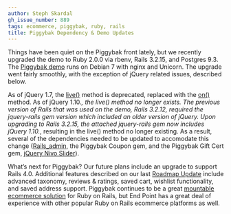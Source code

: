 ```yaml
---
author: Steph Skardal
gh_issue_number: 889
tags: ecommerce, piggybak, ruby, rails
title: Piggybak Dependency & Demo Updates
---
```


Things have been quiet on the Piggybak front lately, but we recently upgraded the demo to Ruby 2.0.0 via rbenv, Rails 3.2.15, and Postgres 9.3. The [Piggybak demo](https://github.com/piggybak/demo) runs on Debian 7 with nginx and Unicorn. The upgrade went fairly smoothly, with the exception of jQuery related issues, described below.

As of jQuery 1.7, the [live()](http://api.jquery.com/live/) method is deprecated, replaced with the [on()](http://api.jquery.com/on/) method. As of jQuery 1.10.*, the live() method no longer exists. The previous version of Rails that was used on the demo, Rails 3.2.12, required the jquery-rails gem version which included an older version of jQuery. Upon upgrading to Rails 3.2.15, the attached jquery-rails gem now includes jQuery 1.10.*, resulting in the live() method no longer existing. As a result, several of the dependencies needed to be updated to accomodate this change ([Rails_admin](https://github.com/sferik/rails_admin), the Piggybak Coupon gem, and the Piggybak Gift Cert gem, [jQuery Nivo Slider](https://github.com/Codeinwp/Nivo-Slider-jQuery)).

What’s next for Piggybak? Our future plans include an upgrade to support Rails 4.0. Additional features described on our last [Roadmap Update](/blog/2012/11/06/piggybak-roadmap-status-update) include advanced taxonomy, reviews & ratings, saved cart, wishlist functionality, and saved address support. Piggybak continues to be a great [mountable ecommerce solution](https://github.com/piggybak/piggybak#mountability) for Ruby on Rails, but End Point has a great deal of experience with other popular Ruby on Rails ecommerce platforms as well.
